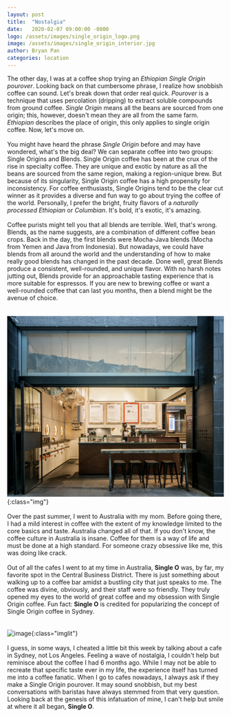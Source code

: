 ```yaml
---
layout: post
title:  "Nostalgia"
date:   2020-02-07 09:00:00 -0800
logo: /assets/images/single_origin_logo.png
image: /assets/images/single_origin_interior.jpg
author: Bryan Pan
categories: location
---
```

The other day, I was at a coffee shop trying an *Ethiopian Single Origin pourover*. Looking back on that cumbersome phrase, I realize how snobbish coffee can sound. Let's break down that order real quick. *Pourover* is a technique that uses percolation (dripping) to extract soluble compounds from ground coffee. *Single Origin* means all the beans are sourced from one origin; this, however, doesn't mean they are all from the same farm. *Ethiopian* describes the place of origin, this only applies to single origin coffee. Now, let's move on.
<br/>  
You might have heard the phrase *Single Origin* before and may have wondered, what's the big deal? We can separate coffee into two groups: Single Origins and Blends. Single Origin coffee has been at the crux of the rise in specialty coffee. They are unique and exotic by nature as all the beans are sourced from the same region, making a region-unique brew. But because of its singularity, Single Origin coffee has a high propensity for inconsistency. For coffee enthusiasts, Single Origins tend to be the clear cut winner as it provides a diverse and fun way to go about trying the coffee of the world. Personally, I prefer the bright, fruity flavors of a *naturally processed Ethiopian* or *Columbian*. It's bold, it's exotic, it's amazing.
<br/>  
Coffee purists might tell you that all blends are terrible. Well, that's wrong. Blends, as the name suggests, are a combination of different coffee bean crops. Back in the day, the first blends were Mocha-Java blends (Mocha from Yemen and Java from Indonesia). But nowadays, we could have blends from all around the world and the understanding of how to make really good blends has changed in the past decade. Done well, great Blends produce a consistent, well-rounded, and unique flavor. With no harsh notes jutting out, Blends provide for an approachable tasting experience that is more suitable for espressos. If you are new to brewing coffee or want a well-rounded coffee that can last you months, then a blend might be the avenue of choice.  
<br/>  
![image](/assets/images/single_origin_interior.jpg){:class="img"}
<br/>  
Over the past summer, I went to Australia with my mom. Before going there, I had a mild interest in coffee with the extent of my knowledge limited to the core basics and taste. Australia changed all of that. If you don't know, the coffee culture in Australia is insane. Coffee for them is a way of life and must be done at a high standard. For someone crazy obsessive like me, this was doing like crack.
<br/>  
Out of all the cafes I went to at my time in Australia, **Single O** was, by far, my favorite spot in the Central Business District. There is just something about walking up to a coffee bar amidst a bustling city that just speaks to me. The coffee was divine, obviously, and their staff were so friendly. They truly opened my eyes to the world of great coffee and my obsession with Single Origin coffee. Fun fact: **Single O** is credited for popularizing the concept of Single Origin coffee in Sydney.  
<br/>  
![image](/assets/images/single-origin-coffee.png){:class="imglit"}
<br/>  
I guess, in some ways, I cheated a little bit this week by talking about a cafe in Sydney, not Los Angeles. Feeling a wave of nostalgia, I couldn't help but reminisce about the coffee I had 6 months ago. While I may not be able to recreate that specific taste ever in my life, the experience itself has turned me into a coffee fanatic. When I go to cafes nowadays, I always ask if they make a Single Origin pourover. It may sound snobbish, but my best conversations with baristas have always stemmed from that very question. Looking back at the genesis of this infatuation of mine, I can't help but smile at where it all began, **Single O**.
